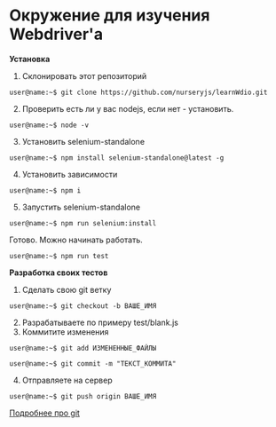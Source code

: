 # Окружение для изучения Webdriver'a
**Установка**
1. Склонировать этот репозиторий
```console
user@name:~$ git clone https://github.com/nurseryjs/learnWdio.git
```
2. Проверить есть ли у вас nodejs, если нет - установить.
```console
user@name:~$ node -v
```
3. Установить selenium-standalone
```console
user@name:~$ npm install selenium-standalone@latest -g
```
4. Установить зависимости
```console
user@name:~$ npm i
```
5. Запустить selenium-standalone
```console
user@name:~$ npm run selenium:install
```
Готово. Можно начинать работать.
```console
user@name:~$ npm run test
```

**Разработка своих тестов**
1. Сделать свою git ветку
```console
user@name:~$ git checkout -b ВАШЕ_ИМЯ
```
2. Разрабатываете по примеру test/blank.js
3. Коммитите изменения
```console
user@name:~$ git add ИЗМЕНЕННЫЕ_ФАЙЛЫ
```
```console
user@name:~$ git commit -m "ТЕКСТ_КОММИТА"
```
4. Отправляете на сервер
```console
user@name:~$ git push origin ВАШЕ_ИМЯ
```
[Подробнее про git](https://www.youtube.com/watch?v=QkY8lXZuiqQ&list=PLDyvV36pndZHkDRik6kKF6gSb0N0W995h)</br>
 
